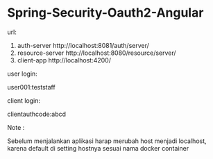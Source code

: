 # Spring-Security-Oauth2-Angular

url:
1) auth-server http://localhost:8081/auth/server/
2) resource-server http://localhost:8080/resource/server/
3) client-app http://localhost:4200/


user login:

user001:teststaff

client login:

clientauthcode:abcd


Note :

Sebelum menjalankan aplikasi harap merubah host menjadi localhost, karena default di setting hostnya sesuai nama docker container
